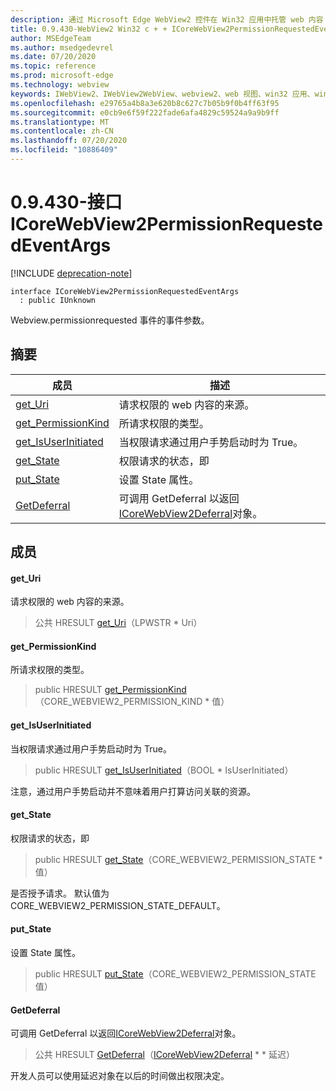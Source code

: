 ```yaml
---
description: 通过 Microsoft Edge WebView2 控件在 Win32 应用中托管 web 内容
title: 0.9.430-WebView2 Win32 c + + ICoreWebView2PermissionRequestedEventArgs
author: MSEdgeTeam
ms.author: msedgedevrel
ms.date: 07/20/2020
ms.topic: reference
ms.prod: microsoft-edge
ms.technology: webview
keywords: IWebView2、IWebView2WebView、webview2、web 视图、win32 应用、win32、edge、ICoreWebView2、ICoreWebView2Host、浏览器控件、边缘 html
ms.openlocfilehash: e29765a4b8a3e620b8c627c7b05b9f0b4ff63f95
ms.sourcegitcommit: e0cb9e6f59f222fade6afa4829c59524a9a9b9ff
ms.translationtype: MT
ms.contentlocale: zh-CN
ms.lasthandoff: 07/20/2020
ms.locfileid: "10886409"
---
```

# 0.9.430-接口 ICoreWebView2PermissionRequestedEventArgs 

[!INCLUDE [deprecation-note](../../includes/deprecation-note.md)]

```
interface ICoreWebView2PermissionRequestedEventArgs
  : public IUnknown
```

Webview.permissionrequested 事件的事件参数。

## 摘要

 成员                        | 描述
--------------------------------|---------------------------------------------
[get_Uri](#get_uri) | 请求权限的 web 内容的来源。
[get_PermissionKind](#get_permissionkind) | 所请求权限的类型。
[get_IsUserInitiated](#get_isuserinitiated) | 当权限请求通过用户手势启动时为 True。
[get_State](#get_state) | 权限请求的状态，即
[put_State](#put_state) | 设置 State 属性。
[GetDeferral](#getdeferral) | 可调用 GetDeferral 以返回[ICoreWebView2Deferral](ICoreWebView2Deferral.md)对象。

## 成员

#### get_Uri 

请求权限的 web 内容的来源。

> 公共 HRESULT [get_Uri](#get_uri)（LPWSTR * Uri）

#### get_PermissionKind 

所请求权限的类型。

> public HRESULT [get_PermissionKind](#get_permissionkind)（CORE_WEBVIEW2_PERMISSION_KIND * 值）

#### get_IsUserInitiated 

当权限请求通过用户手势启动时为 True。

> public HRESULT [get_IsUserInitiated](#get_isuserinitiated)（BOOL * IsUserInitiated）

注意，通过用户手势启动并不意味着用户打算访问关联的资源。

#### get_State 

权限请求的状态，即

> public HRESULT [get_State](#get_state)（CORE_WEBVIEW2_PERMISSION_STATE * 值）

是否授予请求。 默认值为 CORE_WEBVIEW2_PERMISSION_STATE_DEFAULT。

#### put_State 

设置 State 属性。

> public HRESULT [put_State](#put_state)（CORE_WEBVIEW2_PERMISSION_STATE 值）

#### GetDeferral 

可调用 GetDeferral 以返回[ICoreWebView2Deferral](ICoreWebView2Deferral.md)对象。

> 公共 HRESULT [GetDeferral](#getdeferral)（[ICoreWebView2Deferral](ICoreWebView2Deferral.md) * * 延迟）

开发人员可以使用延迟对象在以后的时间做出权限决定。

